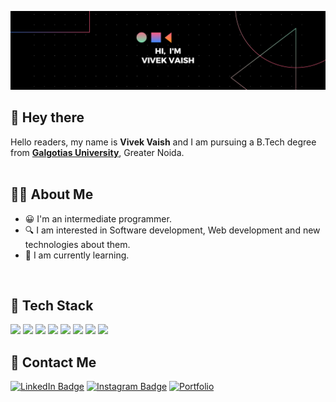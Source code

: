 ![Profile banner](https://github.com/Vivekv634/VivekVaish/blob/main/profile%20banner.png)

## 👋 Hey there
Hello readers, my name is **Vivek Vaish** and I am pursuing a B.Tech degree from [**Galgotias University**](https://www.galgotiasuniversity.edu.in/), Greater Noida.
<br>
<br>

## 🧑‍💻 About Me
* 😀 I'm an intermediate programmer.
* 🔍 I am interested in Software development, Web development and new technologies about them.
* 🌱 I am currently learning.
<br>

## 💼 Tech Stack
![](https://img.shields.io/badge/Code-MySQL-informational?style=flat&logo=MySQL&logoColor=white&color=blue)
![](https://img.shields.io/badge/Code-Python-informational?style=flat&logo=Python&logoColor=white&color=blue)
![](https://img.shields.io/badge/Code-C++-informational?style=flat&logo=C++&logoColor=white&color=blue)
![](https://img.shields.io/badge/Code-C-informational?style=flat&logo=C&logoColor=white&color=blue)
![](https://img.shields.io/badge/Code-Java-informational?style=flat&logo=Java&logoColor=white&color=blue)
![](https://img.shields.io/badge/Code-Html-informational?style=flat&logo=Html&logoColor=white&color=blue)
![](https://img.shields.io/badge/Code-CSS-informational?style=flat&logo=CSS&logoColor=white&color=blue)
![](https://img.shields.io/badge/Code-Javascript-informational?style=flat&logo=Javascript&logoColor=white&color=blue)

## 🙌 Contact Me
[![LinkedIn Badge](https://img.shields.io/badge/LinkedIn-Profile-informational?style=flat&logo=linkedin&logoColor=white&color=blue)](https://www.linkedin.com/in/vivek-vaish-bb5803257/)
[![Instagram Badge](https://img.shields.io/badge/Instagram-Profile-informational?style=flat&logo=instagram&logoColor=white&color=blue)](https://www.instagram.com/v.codr/)
[![Portfolio](https://img.shields.io/badge/Website-Portfolio-blue)](https://vivekv634.github.io/Portfolio/)
